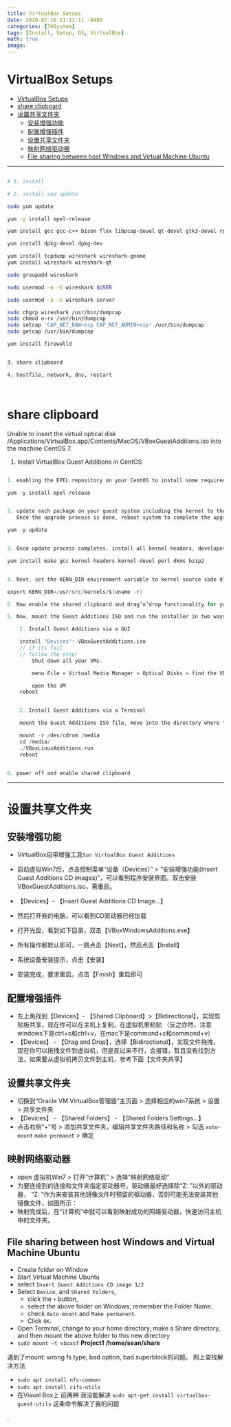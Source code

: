 ```yaml
---
title: VirtualBox Setups
date: 2020-07-16 11:11:11 -0400
categories: [30System]
tags: [Install, Setup, OS, VirtualBox]
math: true
image:
---
```



# VirtualBox Setups


- [VirtualBox Setups](#virtualbox-setups)
- [share clipboard](#share-clipboard)
- [设置共享文件夹](#设置共享文件夹)
  - [安装增强功能](#安装增强功能)
  - [配置增强插件](#配置增强插件)
  - [设置共享文件夹](#设置共享文件夹-1)
  - [映射网络驱动器](#映射网络驱动器)
  - [File sharing between host Windows and Virtual Machine Ubuntu](#file-sharing-between-host-windows-and-virtual-machine-ubuntu)



---

```bash

# 1. install

# 2. install and update

sudo yum update

yum -y install epel-release

yum install gcc gcc-c++ bison flex libpcap-devel qt-devel gtk3-devel rpm-build libtool c-ares-devel qt5-qtbase-devel qt5-qtmultimedia-devel qt5-linguist desktop-file-utils

yum install dpkg-devel dpkg-dev

yum install tcpdump wireshark wireshark-gnome
yum install wireshark wireshark-qt

sudo groupadd wireshark

sudo usermod -a -G wireshark $USER

sudo usermod -a -G wireshark server

sudo chgrp wireshark /usr/bin/dumpcap
sudo chmod o-rx /usr/bin/dumpcap
sudo setcap 'CAP_NET_RAW+eip CAP_NET_ADMIN+eip' /usr/bin/dumpcap
sudo getcap /usr/bin/dumpcap

yum install firewalld


3. share clipboard

4. hostfile, network, dns, restart




```



# share clipboard

Unable to insert the virtual optical disk /Applications/VirtualBox.app/Contents/MacOS/VBoxGuestAdditions.iso into the machine CentOS 7.

1. Install VirtualBox Guest Additions in CentOS

```c

1. enabling the EPEL repository on your CentOS to install some required packages needed for the installation process.

yum -y install epel-release


2. update each package on your guest system including the kernel to the latest version.
   Once the upgrade process is done, reboot system to complete the upgrade process and start using the new kernel.

yum -y update


3. Once update process completes, install all kernel headers, developer tools and other related packages that are required for installing the guest additions from source as shown.

yum install make gcc kernel-headers kernel-devel perl dkms bzip2


4. Next, set the KERN_DIR environment variable to kernel source code directory (/usr/src/kernels/$(uname -r)) and export it at the same time as shown.

export KERN_DIR=/usr/src/kernels/$(uname -r)

5. Now enable the shared clipboard and drag’n’drop functionality for your guest operating system. select an option.

5. Now, mount the Guest Additions ISO and run the installer in two ways:

    1. Install Guest Additions via a GUI

    install "Devices": VBoxGuestAdditions.iso
    // if its fail
    // follow the step:
        Shut down all your VMs.

        menu File » Virtual Media Manager » Optical Disks » find the VBoxGuestAdditions.iso » select it and from the toolbar click (if enabled) the "Release" button, and then the "Remove" button.

        open the VM
    reboot


    2. Install Guest Additions via a Terminal

    mount the Guest Additions ISO file, move into the directory where the guest additions ISO has been mounted, inside there you will find VirtualBosx guest addition installers for various platform, run the one for Linux, as follows.

    mount -r /dev/cdrom /media
    cd /media/
    ./VBoxLinuxAdditions.run
    reboot


6. power off and enable shared clipboard
```


---




# 设置共享文件夹

## 安装增强功能
* VirtualBox自带增强工具`Sun VirtualBox Guest Additions`
* 启动虚拟Win7后，点击控制菜单“设备（Devices）” > “安装增强功能(Insert Guest Additions CD images)”，可以看到程序安装界面。双击安装VBoxGuestAdditions.iso，需重启。

* 【Devices】- 【Insert Guest Additions CD Image…】
* 然后打开我的电脑，可以看到CD驱动器已经加载
* 打开光盘，看到如下目录，双击【VBoxWindowsAdditions.exe】
* 所有操作都默认即可，一路点击【Next】，然后点击【Install】
* 系统设备安装提示，点击【安装】
* 安装完成，要求重启，点击【Finish】重启即可

## 配置增强插件
* 左上角找到【Devices】- 【Shared Clipboard】>【Bidirectional】，实现剪贴板共享，现在你可以在主机上复制，在虚拟机里粘贴 （反之亦然，注意windows下是ctrl+c和ctrl+v，在mac下是commond+c和commond+v）
* 【Devices】 - 【Drag and Drop】，选择【Bidirectional】，实现文件拖拽，现在你可以拖拽文件到虚拟机，但是反过来不行，会报错，暂且没有找到方法，如果要从虚拟机拷贝文件到主机，参考下面【文件夹共享】


## 设置共享文件夹
* 切换到“Oracle VM VirtualBox管理器”主页面 > 选择相应的win7系统 > 设置 > 共享文件夹
* 【Devices】 - 【Shared Folders】 - 【Shared Folders Settings…】
* 点击右侧“+”号 > 添加共享文件夹，编辑共享文件夹路径和名称 > 勾选 `auto-mount` `make permanet` > 确定

## 映射网络驱动器
* open 虚拟机Win7 > 打开“计算机” > 选择“映射网络驱动”
* 为要连接到的连接和文件夹指定驱动器号。驱动器最好选择除“Z: ”以外的驱动器， “Z: ”作为来安装其他镜像文件时预留的驱动器，否则可能无法安装其他镜像文件，如图所示：
* 映射完成后，在“计算机”中就可以看到映射成功的网络驱动器，快速访问主机中的文件夹。




## File sharing between host Windows and Virtual Machine Ubuntu
- Create folder on Window
- Start Virtual Machine Ubuntu
- select `Insert Guest Additions CD image 1/2`
- Select `Device`, and `Shared Folders`,
    - click the `+` button,
    - select the above folder on Windows, remember the Folder Name.
    - check `Auto-mount` and `Make permanent`.
    - Click `OK`.
- Open Terminal, change to your home directory, make a Share directory, and then mount the above folder to this new directory
- `sudo mount –t vboxsf` **Project1** **/home/sean/share**

遇到了mount: wrong fs type, bad option, bad superblock的问题。
网上查找解决方法
* `sudo apt install nfs-common`
* `sudo apt install cifs-utils`
* 在Visual Box上 前两种 我没能解决 `sudo apt-get install virtualbox-guest-utils` 这条命令解决了我的问题



























.
